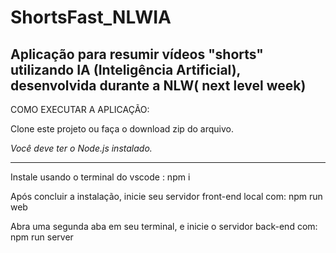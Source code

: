 # ShortsFast_NLWIA
Aplicação para resumir vídeos "shorts" utilizando IA (Inteligência Artificial), desenvolvida durante a NLW( next level week)
------------------------------------------------------------------------------------------------------------
COMO EXECUTAR A APLICAÇÃO:

Clone este projeto ou faça o download zip do arquivo.

*Você deve ter o Node.js instalado.* 

------------------------------------------------------------------------------------------------------------
Instale usando o terminal do vscode :
npm i

Após concluir a instalação, inicie seu servidor front-end local com:
npm run web

Abra uma segunda aba em seu terminal, e inicie o servidor back-end com:
npm run server
